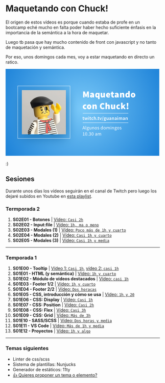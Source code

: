 # Maquetando con Chuck!

El origen de estos vídeos es porque cuando estaba de profe en un bootcamp eché mucho en falta poder haber hecho suficiente énfasis en la importancia de la semántica a la hora de maquetar.

Luego tb pasa que hay mucho contenido de front con javascript y no tanto de maquetación y semántica.

Por eso, unos domingos cada mes, voy a estar maquetando en directo un ratico.

![Maquetando con Chuck!](maquetando-con-chuck.png)

:)

## Sesiones
Durante unos días los vídeos seguirán en el canal de Twitch pero luego los dejaré subidos en Youtube en [esta playlist](https://www.youtube.com/playlist?list=PLO-mtrYE0827SRqJnPOOU1OQLbN_OZpT6).

### Termporada 2

1. **S02E01 - Botones** | [Vídeo: `Casi 2h`](https://www.twitch.tv/videos/1139620159)
1. **S02E02 - Input:file** | [Vídeo: `1h, ma o meno`](https://www.twitch.tv/videos/1146423165)
1. **S02E03 - Modales (1)** | [Vídeo: `Poco más de 1h y cuarto`](https://www.twitch.tv/videos/1153109182)
1. **S02E04 - Modales (2)** | [Vídeo: `Casi 1h y cuarto`](https://www.twitch.tv/videos/1159663704)
1. **S02E05 - Modales (3)** | [Vídeo: `Casi 1h y media`](https://www.twitch.tv/videos/1166182876)

---

### Temporada 1

1. **S01E00 - Tooltip** | [Vídeo 1: `Casi 1h`](https://www.youtube.com/watch?v=pwtNFzrbNAM), [vídeo 2: `casi 1h`](https://www.youtube.com/watch?v=SqGFoHnJg60)
1. **S01E01 - HTML (y semántica)** | [Vídeo: `1h y cuarto`](https://www.youtube.com/watch?v=5vATBkG4Ijw)
1. **S01E02 - Módulo de vídeos destacados** | [Vídeo: `casi 1h`](https://youtu.be/UTLDi4RBx0U)
1. **S01E03 - Footer 1/2** | [Vídeo: `1h y cuarto`](https://youtu.be/5WGKZnxy4b4)
1. **S01E04 - Footer 2/2** | [Vídeo: `Dos horacas`](https://youtu.be/tVqJOHIjB0w)
1. **S01E05 - CSS, introducción y cómo se usa** | [Vídeo: `1h y 20`](https://youtu.be/nb1PVduHPME)
1. **S01E06 - CSS: Display** | [Vídeo: `Casi 1h`](https://youtu.be/ccluG1Mwepg)
1. **S01E07 - CSS: Position** | [Vídeo: `Casi 2h`](https://youtu.be/zXHPgzCWsx4)
1. **S01E08 - CSS: Flex** | [Vídeo: `Casi 3h`](https://youtu.be/4p_rxHkF-sM)
1. **S01E09 - CSS: Grid** | [Vídeo: `Más de 3h`](https://youtu.be/17bhRbGr_oo)
1. **S01E10 - SASS/SCSS** | [Vídeo: `Dos horas y media`](https://youtu.be/HSC4_yrzP94)
1. **S01E11 - VS Code** | [Vídeo: `Más de 1h y media`](https://youtu.be/dLceE1kW604)
1. **S01E12 - Proyectos** | [Vídeo: `1h y algo`](https://youtu.be/_z5Ry7uY6NA)

---

### Temas siguientes

- Linter de css/scss
- Sistema de plantillas: Nunjucks
- Generador de estáticos: 11ty
- [👍 Quieres proponer un tema o elemento?](https://github.com/oneeyedman/maquetando-con-chuck/issues/1)
